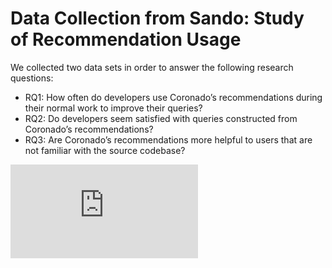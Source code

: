 Data Collection from Sando: Study of Recommendation Usage 
============================

We collected two data sets in order to answer the following research
questions:

* RQ1: How often do developers use Coronado’s recommendations during their normal work to improve their queries?
* RQ2: Do developers seem satisfied with queries constructed from Coronado’s recommendations?
* RQ3: Are Coronado’s recommendations more helpful to users that are not familiar with the source codebase?

![alt text](https://github.com/abb-iss/SandoRecommendationStudyData/summaryOfResults.pdf "Logo Title Text 1")
